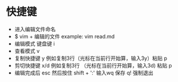 
# 快捷键

-  进入编辑文件命名
-  $ vim + 编辑的文件 example: vim read.md 
-  编辑模式 键盘键 i 
-  查看模式 v  
-  复制快捷键 y 例如复制3行（光标在当前行开始算，输入3y）粘贴 p
-  剪切快捷键 x/d 例如复制3行 （光标在当前行开始算，输入3d) 粘贴 p
-  编辑完成后 esc 然后按住 shift + ':' 输入wq 保存 q! 强制退出
 


